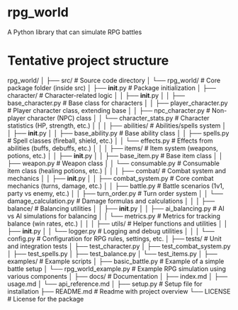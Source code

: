 # rpg_world
A Python library that can simulate RPG battles

# Tentative project structure
rpg_world/
│
├── src/                                # Source code directory
│   └── rpg_world/                  # Core package folder (inside src)
│       ├── __init__.py                 # Package initialization
│       ├── character/                  # Character-related logic
│       │   ├── __init__.py
│       │   ├── base_character.py       # Base class for characters
│       │   ├── player_character.py     # Player character class, extending base
│       │   ├── npc_character.py        # Non-player character (NPC) class
│       │   └── character_stats.py      # Character statistics (HP, strength, etc.)
│       │
│       ├── abilities/                  # Abilities/spells system
│       │   ├── __init__.py
│       │   ├── base_ability.py         # Base ability class
│       │   ├── spells.py               # Spell classes (fireball, shield, etc.)
│       │   └── effects.py              # Effects from abilities (buffs, debuffs, etc.)
│       │
│       ├── items/                      # Item system (weapons, potions, etc.)
│       │   ├── __init__.py
│       │   ├── base_item.py            # Base item class
│       │   ├── weapon.py               # Weapon class
│       │   └── consumable.py           # Consumable item class (healing potions, etc.)
│       │
│       ├── combat/                     # Combat system and mechanics
│       │   ├── __init__.py
│       │   ├── combat_system.py        # Core combat mechanics (turns, damage, etc.)
│       │   ├── battle.py               # Battle scenarios (1v1, party vs enemy, etc.)
│       │   ├── turn_order.py           # Turn order system
│       │   └── damage_calculation.py   # Damage formulas and calculations
│       │
│       ├── balance/                    # Balancing utilities
│       │   ├── __init__.py
│       │   ├── ai_balancing.py         # AI vs AI simulations for balancing
│       │   └── metrics.py              # Metrics for tracking balance (win rates, etc.)
│       │
│       ├── utils/                      # Helper functions and utilities
│       │   ├── __init__.py
│       │   └── logger.py               # Logging and debug utilities
│       │
│       └── config.py                   # Configuration for RPG rules, settings, etc.
│
├── tests/                              # Unit and integration tests
│   ├── test_character.py
│   ├── test_combat_system.py
│   ├── test_spells.py
│   ├── test_balance.py
│   └── test_items.py
│
├── examples/                           # Example scripts
│   ├── basic_battle.py                 # Example of a simple battle setup
│   └── rpg_world_example.py       # Example RPG simulation using various components
│
├── docs/                               # Documentation
│   ├── index.md
│   ├── usage.md
│   └── api_reference.md
│
├── setup.py                            # Setup file for installation
├── README.md                           # Readme with project overview
└── LICENSE                             # License for the package
